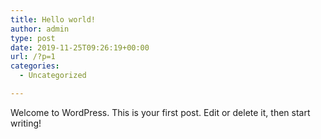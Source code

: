 ```yaml
---
title: Hello world!
author: admin
type: post
date: 2019-11-25T09:26:19+00:00
url: /?p=1
categories:
  - Uncategorized

---
```

Welcome to WordPress. This is your first post. Edit or delete it, then start writing!